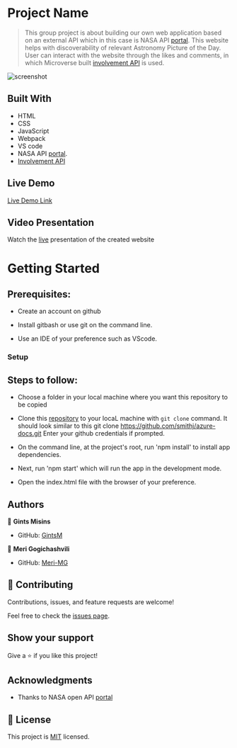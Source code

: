 # Project Name

> This group project is about building our own web application based on an external API which in this case is NASA API [portal](https://api.nasa.gov/). This website helps with discoverability of relevant Astronomy Picture of the Day.
> User can interact with the website through the likes and comments, in which Microverse built [involvement API](https://www.notion.so/Involvement-API-869e60b5ad104603aa6db59e08150270) is used.

![screenshot](https://meri-mg.github.io/Capstone-module-02/project_setup/screenshot.png)

## Built With

- HTML
- CSS
- JavaScript
- Webpack
- VS code
- NASA API [portal](https://api.nasa.gov/).
- [Involvement API](https://www.notion.so/Involvement-API-869e60b5ad104603aa6db59e08150270)

## Live Demo

[Live Demo Link](https://meri-mg.github.io/Capstone-module-02/dist/)

## Video Presentation
Watch the [live](https://www.loom.com/share/d30faf1bfa9944e69e595e7ed3239b0f) presentation of the created website

# Getting Started
## Prerequisites:


- Create an account on github

- Install gitbash or use git on the command line.

- Use an IDE of your preference such as VScode.

### Setup

## Steps to follow:

- Choose a folder in your local machine where you want this repository to be copied

- Clone this [repository](https://github.com/Meri-MG/Capstone-module-02) to your locaL machine with `git clone` command.
It should look similar to this git clone https://github.com/smithj/azure-docs.git Enter your github credentials if prompted.

- On the command line, at the project's root, run 'npm install' to install app dependencies.

- Next, run 'npm start' which will run the app in the development mode.

- Open the index.html file with the browser of your preference.


## Authors

👤 **Gints Misins**

- GitHub: [GintsM](https://github.com/GintsM)

👤 **Meri Gogichashvili**

- GitHub: [Meri-MG](https://github.com/Meri-MG)

## 🤝 Contributing

Contributions, issues, and feature requests are welcome!

Feel free to check the [issues page](https://github.com/Meri-MG/Capstone-module-02/issues).

## Show your support

Give a ⭐️ if you like this project!

## Acknowledgments

- Thanks to NASA open API [portal](https://api.nasa.gov/)

## 📝 License

This project is [MIT](./MIT.md) licensed.
